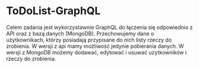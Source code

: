 # ToDoList-GraphQL

Celem zadania jest wykorzystawnie GraphQL do łączenia się odpowiednio z API oraz z bazą danych (MongoDB). 
Przechowujemy dane o użytkownikach, którzy posiadają przypisane do nich listy rzeczy do zrobienia. W wersji z api mamy możliwość jedynie pobierania danych. W wersji z MongoDB możemy dodawać, edytować i usuwać uzytkowników i rzeczy do zrobienia.
